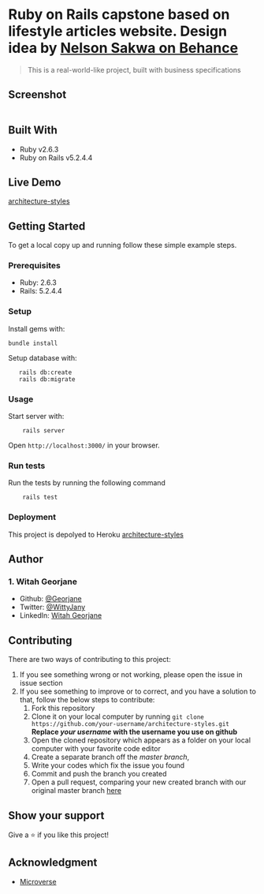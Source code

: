 # Ruby on Rails capstone based on lifestyle articles website. Design idea by [Nelson Sakwa on Behance](https://www.behance.net/sakwadesignstudio)

> This is a real-world-like project, built with business specifications

## Screenshot
![]()

## Built With
- Ruby v2.6.3
- Ruby on Rails v5.2.4.4

## Live Demo

[architecture-styles](https://architecture-styles.herokuapp.com/)


## Getting Started

To get a local copy up and running follow these simple example steps.

### Prerequisites

- Ruby: 2.6.3
- Rails: 5.2.4.4

### Setup

Install gems with:

```
bundle install
```

Setup database with:

```
   rails db:create
   rails db:migrate
```

### Usage

Start server with:

```
    rails server
```

Open `http://localhost:3000/` in your browser.

### Run tests

Run the tests by running the following command
```
    rails test
```

### Deployment

This project is depolyed to Heroku [architecture-styles](https://architecture-styles.herokuapp.com/)

## Author
### 1. Witah Georjane
* Github: [@Georjane](https://github.com/Georjane)
* Twitter: [@WittyJany](https://twitter.com/WittyJany)
* LinkedIn: [Witah Georjane](https://www.linkedin.com/in/witah-georjane)

## Contributing
There are two ways of contributing to this project:

1. If you see something wrong or not working, please open the issue in issue section
2. If you see something to improve or to correct, and you have a solution to that, follow the below steps to contribute:
    1. Fork this repository
    2. Clone it on your local computer by running `git clone https://github.com/your-username/architecture-styles.git` __Replace *your username* with the username you use on github__
    3. Open the cloned repository which appears as a folder on your local computer with your favorite code editor
    4. Create a separate branch off the *master branch*,
    5. Write your codes which fix the issue you found
    6. Commit and push the branch you created
    7. Open a pull request, comparing your new created branch with our original master branch [here](https://github.com/Georjane/architecture-styles)

## Show your support

Give a ⭐️ if you like this project!

## Acknowledgment
* [Microverse](https://www.microvese.org)

